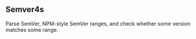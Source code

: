 ## Semver4s

Parse SemVer, NPM-style SemVer ranges, and check whether some version matches
some range.